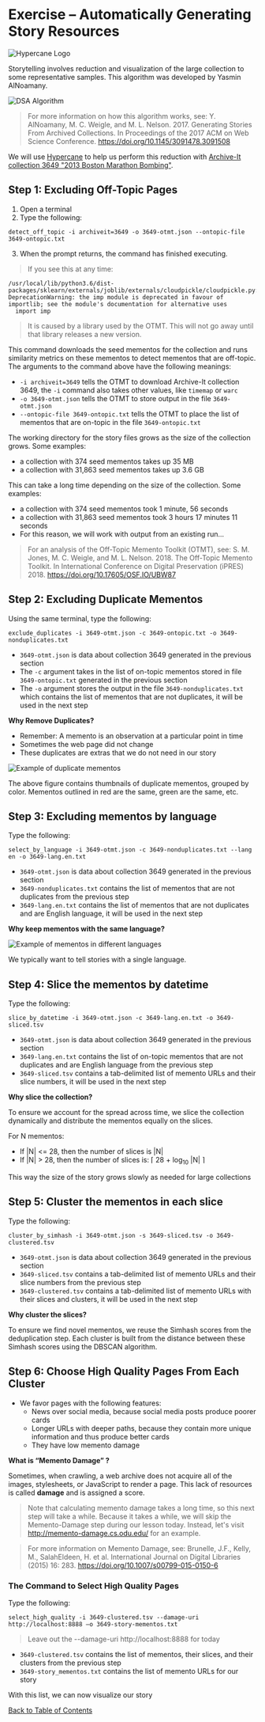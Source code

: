 # Exercise – Automatically Generating Story Resources

![Hypercane Logo](https://hypercane.readthedocs.io/en/latest/_images/hypercane-logo-alpha-sm.png)

Storytelling involves reduction and visualization of the large collection to some representative samples. This algorithm was developed by Yasmin AlNoamany.

![DSA Algorithm](https://github.com/oduwsdl/dsa/raw/master/tutorials/CEDWARC-2019/images/DSA1-algorithm.png)

> For more information on how this algorithm works, see: Y. AlNoamany, M. C. Weigle, and M. L. Nelson. 2017. Generating Stories From Archived Collections. In Proceedings of the 2017 ACM on Web Science Conference. https://doi.org/10.1145/3091478.3091508

We will use [Hypercane](https://oduwsdl.github.io/hypercane/) to help us perform this reduction with [Archive-It collection 3649 "2013 Boston Marathon Bombing"](https://archive-it.org/collections/3649).

## Step 1: Excluding Off-Topic Pages

1. Open a terminal
2. Type the following:
```
detect_off_topic -i archiveit=3649 -o 3649-otmt.json --ontopic-file 3649-ontopic.txt
```
3. When the prompt returns, the command has finished executing.

> If you see this at any time:
> 
```
/usr/local/lib/python3.6/dist-packages/sklearn/externals/joblib/externals/cloudpickle/cloudpickle.py:47: DeprecationWarning: the imp module is deprecated in favour of importlib; see the module's documentation for alternative uses
  import imp
```
> It is caused by a library used by the OTMT. This will not go away until that library releases a new version.


This command downloads the seed mementos for the collection and runs similarity metrics on these mementos to detect mementos that are off-topic. The arguments to the command above have the following meanings:

* `-i archiveit=3649` tells the OTMT to download Archive-It collection 3649, the `-i` command also takes other values, like `timemap` or `warc`
* `-o 3649-otmt.json` tells the OTMT to store output in the file `3649-otmt.json`
* `--ontopic-file 3649-ontopic.txt` tells the OTMT to place the list of mementos that are on-topic in the file `3649-ontopic.txt`

The working directory for the story files grows as the size of the collection grows. Some examples:
* a collection with 374 seed mementos takes up 35 MB
* a collection with 31,863 seed mementos takes up 3.6 GB

This can take a long time depending on the size of the collection. Some examples:
* a collection with 374 seed mementos took 1 minute, 56 seconds
* a collection with 31,863 seed mementos took 3 hours 17 minutes 11 seconds
* For this reason, we will work with output from an existing run...

> For an analysis of the Off-Topic Memento Toolkit (OTMT), see: S. M. Jones, M. C. Weigle, and M. L. Nelson. 2018. The Off-Topic Memento Toolkit. In International Conference on Digital Preservation (iPRES) 2018. https://doi.org/10.17605/OSF.IO/UBW87

## Step 2: Excluding Duplicate Mementos

Using the same terminal, type the following:
```
exclude_duplicates -i 3649-otmt.json -c 3649-ontopic.txt -o 3649-nonduplicates.txt
```
 
* `3649-otmt.json` is data about collection 3649 generated in the previous section
* The `-c` argument takes in the list of on-topic mementos stored in file `3649-ontopic.txt` generated in the previous section
* The `-o` argument stores the output in the file `3649-nonduplicates.txt` which contains the list of mementos that are not duplicates, it will be used in the next step

**Why Remove Duplicates?**

* Remember: A memento is an observation at a particular point in time
* Sometimes the web page did not change
* These duplicates are extras that we do not need in our story

![Example of duplicate mementos](images/duplicates.png)

The above figure contains thumbnails of duplicate mementos, grouped by color. Mementos outlined in red are the same, green are the same, etc.

## Step 3: Excluding mementos by language

Type the following:
```
select_by_language -i 3649-otmt.json -c 3649-nonduplicates.txt --lang en -o 3649-lang.en.txt
```

* `3649-otmt.json` is data about collection 3649 generated in the previous section
* `3649-nonduplicates.txt` contains the list of mementos that are not duplicates from the previous step
* `3649-lang.en.txt` contains the list of mementos that are not duplicates and are English language, it will be used in the next step

**Why keep mementos with the same language?**

![Example of mementos in different languages](images/languages.png)

We typically want to tell stories with a single language.

## Step 4: Slice the mementos by datetime

Type the following:
```
slice_by_datetime -i 3649-otmt.json -c 3649-lang.en.txt -o 3649-sliced.tsv
```

* `3649-otmt.json` is data about collection 3649 generated in the previous section
* `3649-lang.en.txt` contains the list of on-topic mementos that are not duplicates and are English language from the previous step
* `3649-sliced.tsv` contains a tab-delimited list of memento URLs and their slice numbers, it will be used in the next step

**Why slice the collection?**

To ensure we account for the spread across time, we slice the collection dynamically and distribute the mementos equally on the slices.

For N mementos:
* If |N| <= 28, then the number of slices is |N|
* If |N| > 28, then the number of slices is: ⌈ 28 + log<sub>10</sub> |N| ⌉

This way the size of the story grows slowly as needed for large collections


## Step 5: Cluster the mementos in each slice

Type the following:
```
cluster_by_simhash -i 3649-otmt.json -s 3649-sliced.tsv -o 3649-clustered.tsv
```

* `3649-otmt.json` is data about collection 3649 generated in the previous section
* `3649-sliced.tsv` contains a tab-delimited list of memento URLs and their slice numbers from the previous step
* `3649-clustered.tsv` contains a tab-delimited list of memento URLs with their slices and clusters, it will be used in the next step

**Why cluster the slices?**

To ensure we find novel mementos, we reuse the Simhash scores from the deduplication step. Each cluster is built from the distance between these Simhash scores using the DBSCAN algorithm.

## Step 6: Choose High Quality Pages From Each Cluster

* We favor pages with the following features:
  - News over social media, because social media posts produce poorer cards
  - Longer URLs with deeper paths, because they contain more unique information and thus produce better cards
  - They have low memento damage
  
**What is “Memento Damage” ?**
 
Sometimes, when crawling, a web archive does not acquire all of the images, stylesheets, or JavaScript to render a page. This lack of resources is called **damage** and is assigned a score.

> Note that calculating memento damage takes a long time, so this next step will take a while.
> Because it takes a while, we will skip the Memento-Damage step during our lesson today.
> Instead, let's visit http://memento-damage.cs.odu.edu/ for an example.

> For more information on Memento Damage, see: Brunelle, J.F., Kelly, M., SalahEldeen, H. et al. International Journal on Digital Libraries (2015) 16: 283. https://doi.org/10.1007/s00799-015-0150-6

### The Command to Select High Quality Pages

Type the following:
```
select_high_quality -i 3649-clustered.tsv --damage-uri http://localhost:8888 –o 3649-story-mementos.txt
```

> Leave out the --damage-uri http://localhost:8888 for today

* `3649-clustered.tsv` contains the list of mementos, their slices, and their clusters from the previous step
* `3649-story_mementos.txt` contains the list of memento URLs for our story

With this list, we can now visualize our story

[Back to Table of Contents](README.md)
